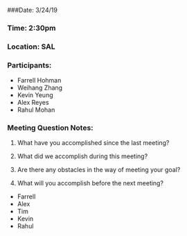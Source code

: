 ###Date: 3/24/19
### Time: 2:30pm
### Location: SAL
### Participants:
* Farrell Hohman
* Weihang Zhang
* Kevin Yeung
* Alex Reyes
* Rahul Mohan

### Meeting Question Notes:
1. What have you accomplished since the last meeting?


2. What did we accomplish during this meeting?


3. Are there any obstacles in the way of meeting your goal?



4. What will you accomplish before the next meeting?
* Farrell
* Alex
* Tim
* Kevin
* Rahul


